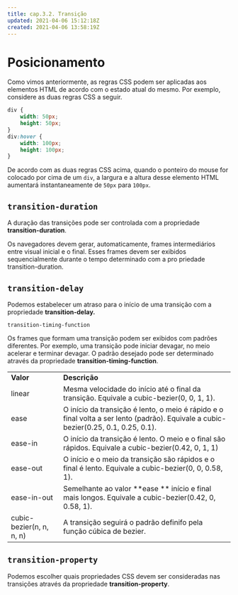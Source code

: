 ```yaml
---
title: cap.3.2. Transição
updated: 2021-04-06 15:12:18Z
created: 2021-04-06 13:58:19Z
---
```


# Posicionamento

Como vimos anteriormente, as regras CSS podem ser aplicadas aos elementos HTML de acordo com o estado atual do mesmo. Por exemplo, considere as duas regras CSS a seguir.

```css
div {      
    width: 50px;
    height: 50px;
}
div:hover {
    width: 100px;
    height: 100px;
}
```

De acordo com as duas regras CSS acima, quando o ponteiro do mouse for colocado por cima de um `div`, a largura e a altura desse elemento HTML aumentará instantaneamente de `50px` para `100px`.

## `transition-duration`

A duração das transições pode ser controlada com a propriedade **transition-duration**. 

Os navegadores devem gerar, automaticamente, frames intermediários entre visual inicial e o final. Esses frames devem ser exibidos sequencialmente durante o tempo determinado com a pro priedade transition-duration.

## `transition-delay`

Podemos estabelecer um atraso para o início de uma transição com a propriedade **transition-delay.**

`transition-timing-function`

Os frames que formam uma transição podem ser exibidos com padrões diferentes. Por exemplo, uma transição pode iniciar devagar, no meio acelerar e terminar devagar. O padrão desejado pode ser determinado através da propriedade **transition-timing-function**.

|     |     |
| --- | --- |
| **Valor** | **Descrição** |
| linear | Mesma velocidade do início até o final da transição. Equivale a cubic-bezier(0, 0, 1, 1). |
| ease | O início da transição é lento, o meio é rápido e o final volta a ser lento (padrão). Equivale a cubic-bezier(0.25, 0.1, 0.25, 0.1). |
| ease-in | O início da transição é lento. O meio e o final são rápidos. Equivale a cubic-bezier(0.42, 0, 1, 1) |
| ease-out | O início e o meio da transição são rápidos e o final é lento. Equivale a cubic-bezier(0, 0, 0.58, 1). |
| ease-in-out | Semelhante ao valor **ease ** início e final mais longos. Equivale a cubic-bezier(0.42, 0, 0.58, 1). |
| cubic-bezier(n, n, n, n) | A transição seguirá o padrão definifo pela função cúbica de bezier. |

## `transition-property`

Podemos escolher quais propriedades CSS devem ser consideradas nas transições através da propriedade **transition-property**.